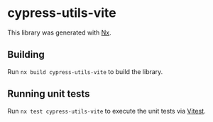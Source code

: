 # cypress-utils-vite

This library was generated with [Nx](https://nx.dev).

## Building

Run `nx build cypress-utils-vite` to build the library.

## Running unit tests

Run `nx test cypress-utils-vite` to execute the unit tests via [Vitest](https://vitest.dev/).
